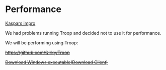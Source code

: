 # Performance

[Kaspars impro](kaspars.tidal)

We had problems running Troop and decided not to use it for performance.

~~We will be performing using Troop:~~

~~https://github.com/Qirky/Troop~~

~~[Download Windows executable(Download Client)](https://github.com/Qirky/Troop/releases)~~
